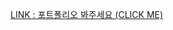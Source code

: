   [LINK : 포트폴리오 봐주세요 (CLICK ME)](ttps://docs.google.com/presentation/d/1AgDfLG3xav2WleWC-qCbmj9ifXyqoN5FeHiNFM-FQvI/edit#slide=id.p3) 
